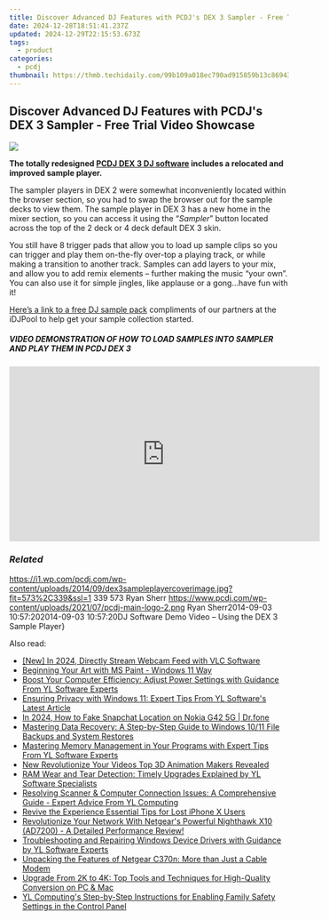 ```yaml
---
title: Discover Advanced DJ Features with PCDJ's DEX 3 Sampler - Free Trial Video Showcase
date: 2024-12-28T18:51:41.237Z
updated: 2024-12-29T22:15:53.673Z
tags:
  - product
categories:
  - pcdj
thumbnail: https://thmb.techidaily.com/99b109a018ec790ad915859b13c869439cc17a979bbda283730a317cf601feb3.png
---
```


## Discover Advanced DJ Features with PCDJ's DEX 3 Sampler - Free Trial Video Showcase

[![](https://i1.wp.com/pcdj.com/wp-content/uploads/2014/09/dex3sampleplayercoverimage.jpg?resize=573%2C270&ssl=1)](https://i1.wp.com/pcdj.com/wp-content/uploads/2014/09/dex3sampleplayercoverimage.jpg?fit=573%2C339&ssl=1 "dex3sampleplayercoverimage")

**The totally redesigned [PCDJ DEX 3 DJ software](https://tools.techidaily.com/pcdj/products/) includes a relocated and improved sample player.** 

The sampler players in DEX 2 were somewhat inconveniently located within the browser section, so you had to swap the browser out for the sample decks to view them. The sample player in DEX 3 has a new home in the mixer section, so you can access it using the “_Sampler_” button located across the top of the 2 deck or 4 deck default DEX 3 skin.

You still have 8 trigger pads that allow you to load up sample clips so you can trigger and play them on-the-fly over-top a playing track, or while making a transition to another track. Samples can add layers to your mix, and allow you to add remix elements – further making the music “your own”. You can also use it for simple jingles, like applause or a gong…have fun with it!

[Here’s a link to a free DJ sample pack](https://tools.techidaily.com/pcdj/products/) compliments of our partners at the iDJPool to help get your sample collection started.

##### VIDEO DEMONSTRATION OF HOW TO LOAD SAMPLES INTO SAMPLER AND PLAY THEM IN PCDJ DEX 3

<!-- affiliate ads begin -->
<iframe width="560" height="315" src="https://www.youtube.com/embed/ZblaBc-v2vs?si=CKW1gJwXQT2vZJYo" title="YouTube video player" frameborder="0" allow="accelerometer; autoplay; clipboard-write; encrypted-media; gyroscope; picture-in-picture; web-share" referrerpolicy="strict-origin-when-cross-origin" allowfullscreen></iframe>
<!-- affiliate ads end -->

### _Related_

https://i1.wp.com/pcdj.com/wp-content/uploads/2014/09/dex3sampleplayercoverimage.jpg?fit=573%2C339&ssl=1 339 573 Ryan Sherr https://www.pcdj.com/wp-content/uploads/2021/07/pcdj-main-logo-2.png Ryan Sherr2014-09-03 10:57:202014-09-03 10:57:20DJ Software Demo Video – Using the DEX 3 Sample Player}

<ins class="adsbygoogle"
     style="display:block"
     data-ad-format="autorelaxed"
     data-ad-client="ca-pub-7571918770474297"
     data-ad-slot="1223367746"></ins>

<ins class="adsbygoogle"
     style="display:block"
     data-ad-client="ca-pub-7571918770474297"
     data-ad-slot="8358498916"
     data-ad-format="auto"
     data-full-width-responsive="true"></ins>

<span class="atpl-alsoreadstyle">Also read:</span>
<div><ul>
<li><a href="https://visual-screen-recording.techidaily.com/new-in-2024-directly-stream-webcam-feed-with-vlc-software/"><u>[New] In 2024, Directly Stream Webcam Feed with VLC Software</u></a></li>
<li><a href="https://win11.techidaily.com/beginning-your-art-with-ms-paint-windows-11-way/"><u>Beginning Your Art with MS Paint - Windows 11 Way</u></a></li>
<li><a href="https://discover-amazing.techidaily.com/boost-your-computer-efficiency-adjust-power-settings-with-guidance-from-yl-software-experts/"><u>Boost Your Computer Efficiency: Adjust Power Settings with Guidance From YL Software Experts</u></a></li>
<li><a href="https://discover-amazing.techidaily.com/ensuring-privacy-with-windows-11-expert-tips-from-yl-softwares-latest-article/"><u>Ensuring Privacy with Windows 11: Expert Tips From YL Software's Latest Article</u></a></li>
<li><a href="https://location-social.techidaily.com/in-2024-how-to-fake-snapchat-location-on-nokia-g42-5g-drfone-by-drfone-virtual-android/"><u>In 2024, How to Fake Snapchat Location on Nokia G42 5G | Dr.fone</u></a></li>
<li><a href="https://win-fantastic.techidaily.com/mastering-data-recovery-a-step-by-step-guide-to-windows-1011-file-backups-and-system-restores/"><u>Mastering Data Recovery: A Step-by-Step Guide to Windows 10/11 File Backups and System Restores</u></a></li>
<li><a href="https://discover-amazing.techidaily.com/mastering-memory-management-in-your-programs-with-expert-tips-from-yl-software-experts/"><u>Mastering Memory Management in Your Programs with Expert Tips From YL Software Experts</u></a></li>
<li><a href="https://video-content-creator.techidaily.com/new-revolutionize-your-videos-top-3d-animation-makers-revealed/"><u>New Revolutionize Your Videos Top 3D Animation Makers Revealed</u></a></li>
<li><a href="https://discover-amazing.techidaily.com/ram-wear-and-tear-detection-timely-upgrades-explained-by-yl-software-specialists/"><u>RAM Wear and Tear Detection: Timely Upgrades Explained by YL Software Specialists</u></a></li>
<li><a href="https://discover-amazing.techidaily.com/resolving-scanner-and-computer-connection-issues-a-comprehensive-guide-expert-advice-from-yl-computing/"><u>Resolving Scanner & Computer Connection Issues: A Comprehensive Guide - Expert Advice From YL Computing</u></a></li>
<li><a href="https://extra-lessons.techidaily.com/revive-the-experience-essential-tips-for-lost-iphone-x-users/"><u>Revive the Experience Essential Tips for Lost iPhone X Users</u></a></li>
<li><a href="https://buynow-info.techidaily.com/revolutionize-your-network-with-netgears-powerful-nighthawk-x10-ad7200-a-detailed-performance-review/"><u>Revolutionize Your Network With Netgear's Powerful Nighthawk X10 (AD7200) - A Detailed Performance Review!</u></a></li>
<li><a href="https://discover-amazing.techidaily.com/troubleshooting-and-repairing-windows-device-drivers-with-guidance-by-yl-software-experts/"><u>Troubleshooting and Repairing Windows Device Drivers with Guidance by YL Software Experts</u></a></li>
<li><a href="https://buynow-reviews.techidaily.com/unpacking-the-features-of-netgear-c370n-more-than-just-a-cable-modem/"><u>Unpacking the Features of Netgear C370n: More than Just a Cable Modem</u></a></li>
<li><a href="https://some-guidance.techidaily.com/upgrade-from-2k-to-4k-top-tools-and-techniques-for-high-quality-conversion-on-pc-and-mac/"><u>Upgrade From 2K to 4K: Top Tools and Techniques for High-Quality Conversion on PC & Mac</u></a></li>
<li><a href="https://discover-amazing.techidaily.com/yl-computings-step-by-step-instructions-for-enabling-family-safety-settings-in-the-control-panel/"><u>YL Computing's Step-by-Step Instructions for Enabling Family Safety Settings in the Control Panel</u></a></li>
</ul></div>

